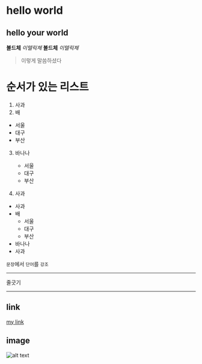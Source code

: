 # hello world
## hello your world

**볼드체**
*이텔릭체*
__볼드체__
_이텔릭체_

> 이렇게 말씀하셨다

# 순서가 있는 리스트
1. 사과
2. 배
- 서울
- 대구
- 부산
3. 바나나
    - 서울
    - 대구
    - 부산

2. 사과

- 사과
- 배
    - 서울
    - 대구
    - 부산
- 바나나
- 사과

`문장`에서 `단어`를 `강조`

---
줄긋기

---


## link
[my link](http://www.naver.com)


## image

![alt text](image.jpg)
